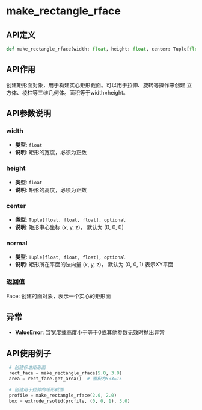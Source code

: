 # make_rectangle_rface

## API定义

```python
def make_rectangle_rface(width: float, height: float, center: Tuple[float, float, float] = (0, 0, 0), normal: Tuple[float, float, float] = (0, 0, 1)) -> Face
```

## API作用

创建矩形面对象，用于构建实心矩形截面。可以用于拉伸、旋转等操作来创建
立方体、棱柱等三维几何体。面积等于width×height。

## API参数说明

### width

- **类型**: `float`
- **说明**: 矩形的宽度，必须为正数

### height

- **类型**: `float`
- **说明**: 矩形的高度，必须为正数

### center

- **类型**: `Tuple[float, float, float], optional`
- **说明**: 矩形中心坐标 (x, y, z)， 默认为 (0, 0, 0)

### normal

- **类型**: `Tuple[float, float, float], optional`
- **说明**: 矩形所在平面的法向量 (x, y, z)， 默认为 (0, 0, 1) 表示XY平面

### 返回值

Face: 创建的面对象，表示一个实心的矩形面

## 异常

- **ValueError**: 当宽度或高度小于等于0或其他参数无效时抛出异常

## API使用例子

```python
 # 创建标准矩形面
 rect_face = make_rectangle_rface(5.0, 3.0)
 area = rect_face.get_area()  # 面积为5×3=15

 # 创建用于拉伸的矩形截面
 profile = make_rectangle_rface(2.0, 2.0)
 box = extrude_rsolid(profile, (0, 0, 1), 3.0)
```
